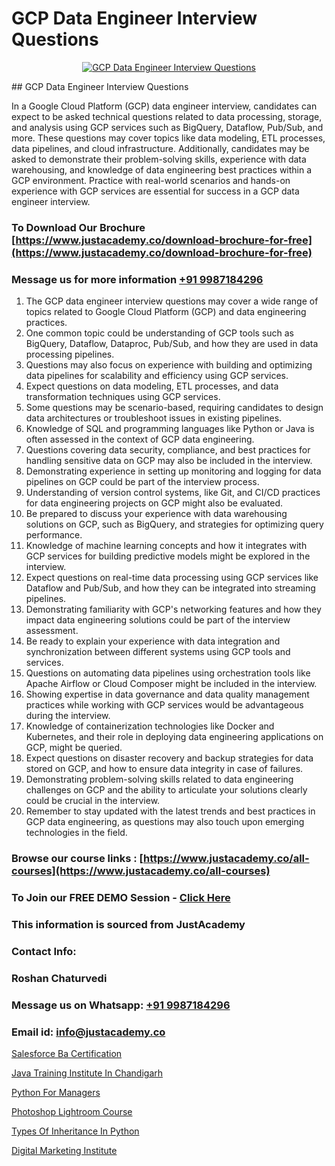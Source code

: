 # GCP Data Engineer Interview Questions

<p align="center">
  <a href="https://justacademy.co/course-detail/gcp-certification-training">
    <img src="https://justacademy.co/storage2/course_image/1711619517_course_image.webp" alt="GCP Data Engineer Interview Questions">
  </a>
</p>
## GCP Data Engineer Interview Questions

In a Google Cloud Platform (GCP) data engineer interview, candidates can expect to be asked technical questions related to data processing, storage, and analysis using GCP services such as BigQuery, Dataflow, Pub/Sub, and more. These questions may cover topics like data modeling, ETL processes, data pipelines, and cloud infrastructure. Additionally, candidates may be asked to demonstrate their problem-solving skills, experience with data warehousing, and knowledge of data engineering best practices within a GCP environment. Practice with real-world scenarios and hands-on experience with GCP services are essential for success in a GCP data engineer interview.
### To Download Our Brochure [https://www.justacademy.co/download-brochure-for-free](https://www.justacademy.co/download-brochure-for-free)
### Message us for more information [+91 9987184296](https://api.whatsapp.com/send?phone=919987184296)
1) The GCP data engineer interview questions may cover a wide range of topics related to Google Cloud Platform (GCP) and data engineering practices.
2) One common topic could be understanding of GCP tools such as BigQuery, Dataflow, Dataproc, Pub/Sub, and how they are used in data processing pipelines.
3) Questions may also focus on experience with building and optimizing data pipelines for scalability and efficiency using GCP services.
4) Expect questions on data modeling, ETL processes, and data transformation techniques using GCP services.
5) Some questions may be scenario-based, requiring candidates to design data architectures or troubleshoot issues in existing pipelines.
6) Knowledge of SQL and programming languages like Python or Java is often assessed in the context of GCP data engineering.
7) Questions covering data security, compliance, and best practices for handling sensitive data on GCP may also be included in the interview.
8) Demonstrating experience in setting up monitoring and logging for data pipelines on GCP could be part of the interview process.
9) Understanding of version control systems, like Git, and CI/CD practices for data engineering projects on GCP might also be evaluated.
10) Be prepared to discuss your experience with data warehousing solutions on GCP, such as BigQuery, and strategies for optimizing query performance.
11) Knowledge of machine learning concepts and how it integrates with GCP services for building predictive models might be explored in the interview.
12) Expect questions on real-time data processing using GCP services like Dataflow and Pub/Sub, and how they can be integrated into streaming pipelines.
13) Demonstrating familiarity with GCP's networking features and how they impact data engineering solutions could be part of the interview assessment.
14) Be ready to explain your experience with data integration and synchronization between different systems using GCP tools and services.
15) Questions on automating data pipelines using orchestration tools like Apache Airflow or Cloud Composer might be included in the interview.
16) Showing expertise in data governance and data quality management practices while working with GCP services would be advantageous during the interview.
17) Knowledge of containerization technologies like Docker and Kubernetes, and their role in deploying data engineering applications on GCP, might be queried.
18) Expect questions on disaster recovery and backup strategies for data stored on GCP, and how to ensure data integrity in case of failures.
19) Demonstrating problem-solving skills related to data engineering challenges on GCP and the ability to articulate your solutions clearly could be crucial in the interview.
20) Remember to stay updated with the latest trends and best practices in GCP data engineering, as questions may also touch upon emerging technologies in the field.

### Browse our course links : [https://www.justacademy.co/all-courses](https://www.justacademy.co/all-courses) 
### To Join our FREE DEMO Session - [Click Here](https://www.justacademy.co/register-for-course-demo)


### This information is sourced from JustAcademy
### Contact Info:
### Roshan Chaturvedi
### Message us on Whatsapp: [+91 9987184296](https://api.whatsapp.com/send?phone=919987184296)
### Email id: [info@justacademy.co](mailto:info@justacademy.co)
                
[Salesforce Ba Certification](https://www.linkedin.com/pulse/salesforce-ba-certification-justacademy-san-jose-zce0f?trackingId=pXg4Rpj1d2mfKOfxND8uQw%3D%3D&lipi=urn%3Ali%3Apage%3Ad_flagship3_company_admin%3BfKLFXm%2FbTECg8F%2B%2F6%2BCWqA%3D%3D)

[Java Training Institute In Chandigarh](https://www.linkedin.com/pulse/java-training-institute-chandigarh-justacademy-pune-geime?trackingId=ywv3B43dp7w67VYDjW%2F43w%3D%3D&lipi=urn%3Ali%3Apage%3Ad_flagship3_company_admin%3BGzpHiwsYRr22lJjP82PYtA%3D%3D)

[Python For Managers](https://medium.com/@justacademytraining/python-for-managers-808bbb3f2dda)

[Photoshop Lightroom Course](https://medium.com/@justacademytraining/photoshop-lightroom-course-b9174323e518)

[Types Of Inheritance In Python](https://justacademyin.github.io/justacademy/types-of-inheritance-in-python)

[Digital Marketing Institute](https://justacademyin.github.io/justacademy/digital-marketing-institute)

